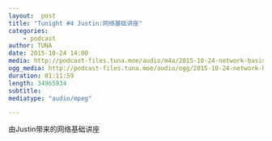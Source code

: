 ```yaml
---
layout:  post
title: "Tunight #4 Justin:网络基础讲座"
categories:
    - podcast
author: TUNA
date: 2015-10-24 14:00
media: http://podcast-files.tuna.moe/audio/m4a/2015-10-24-network-basis-with-SNS.m4a
ogg_media: http://podcast-files.tuna.moe/audio/ogg/2015-10-24-network-basis-with-SNS.ogg
duration: 01:11:59
length: 34965934
subtitle: 
mediatype: "audio/mpeg"

---
```


由Justin带来的网络基础讲座

